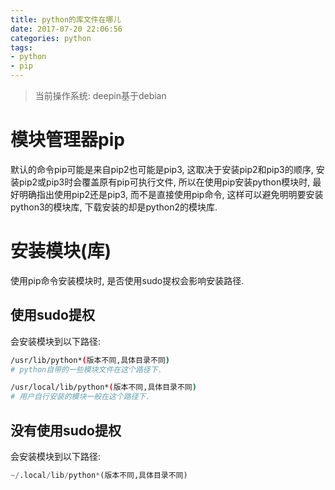 ```yaml
---
title: python的库文件在哪儿
date: 2017-07-20 22:06:56
categories: python
tags:
- python
- pip
---
```

> 当前操作系统: deepin基于debian

# 模块管理器pip
默认的命令pip可能是来自pip2也可能是pip3, 这取决于安装pip2和pip3的顺序,
安装pip2或pip3时会覆盖原有pip可执行文件, 所以在使用pip安装python模块时,
最好明确指出使用pip2还是pip3, 而不是直接使用pip命令, 这样可以避免明明要安装python3的模块库, 下载安装的却是python2的模块库.

# 安装模块(库)
使用pip命令安装模块时, 是否使用sudo提权会影响安装路径.

## 使用sudo提权
会安装模块到以下路径:
``` bash
/usr/lib/python*(版本不同,具体目录不同)
# python自带的一些模块文件在这个路径下.
```
``` bash
/usr/local/lib/python*(版本不同,具体目录不同)
# 用户自行安装的模块一般在这个路径下.
```

## 没有使用sudo提权
会安装模块到以下路径:
``` python
~/.local/lib/python*(版本不同,具体目录不同)
```
